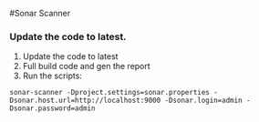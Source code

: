 #Sonar Scanner
### Update the code to latest.
1. Update the code to latest
2. Full build code and gen the report
3. Run the scripts:
```
sonar-scanner -Dproject.settings=sonar.properties -Dsonar.host.url=http://localhost:9000 -Dsonar.login=admin -Dsonar.password=admin
```